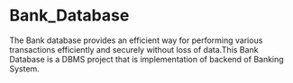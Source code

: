 # Bank_Database
The Bank database provides an efficient way for performing various transactions efficiently and securely without loss of data.This Bank Database is a DBMS project that is implementation of backend of Banking System.
